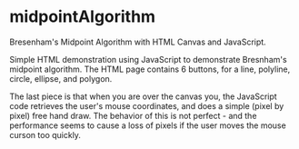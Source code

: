 # midpointAlgorithm
Bresenham's Midpoint Algorithm with HTML Canvas and JavaScript.

Simple HTML demonstration using JavaScript to demonstrate Bresnham's midpoint algorithm. 
The HTML page contains 6 buttons, for a line, polyline, circle, ellipse, and polygon. 

The last piece is that when you are over the canvas you, the JavaScript code retrieves the user's mouse coordinates, and does a simple
(pixel by pixel) free hand draw. The behavior of this is not perfect - and the performance seems to cause a loss of pixels if the user
moves the mouse curson too quickly.
